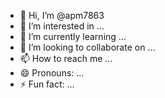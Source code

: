 - 👋 Hi, I’m @apm7863
- 👀 I’m interested in ...
- 🌱 I’m currently learning ...
- 💞️ I’m looking to collaborate on ...
- 📫 How to reach me ...
- 😄 Pronouns: ...
- ⚡ Fun fact: ...

<!---
apm7863/apm7863 is a ✨ special ✨ repository because its `README.md` (this file) appears on your GitHub profile.
You can click the Preview link to take a look at your changes.
--->

